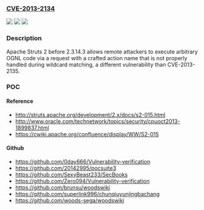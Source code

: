### [CVE-2013-2134](https://cve.mitre.org/cgi-bin/cvename.cgi?name=CVE-2013-2134)
![](https://img.shields.io/static/v1?label=Product&message=n%2Fa&color=blue)
![](https://img.shields.io/static/v1?label=Version&message=n%2Fa&color=blue)
![](https://img.shields.io/static/v1?label=Vulnerability&message=n%2Fa&color=brighgreen)

### Description

Apache Struts 2 before 2.3.14.3 allows remote attackers to execute arbitrary OGNL code via a request with a crafted action name that is not properly handled during wildcard matching, a different vulnerability than CVE-2013-2135.

### POC

#### Reference
- http://struts.apache.org/development/2.x/docs/s2-015.html
- http://www.oracle.com/technetwork/topics/security/cpuoct2013-1899837.html
- https://cwiki.apache.org/confluence/display/WW/S2-015

#### Github
- https://github.com/0day666/Vulnerability-verification
- https://github.com/20142995/pocsuite3
- https://github.com/SexyBeast233/SecBooks
- https://github.com/Zero094/Vulnerability-verification
- https://github.com/brunsu/woodswiki
- https://github.com/superlink996/chunqiuyunjingbachang
- https://github.com/woods-sega/woodswiki

